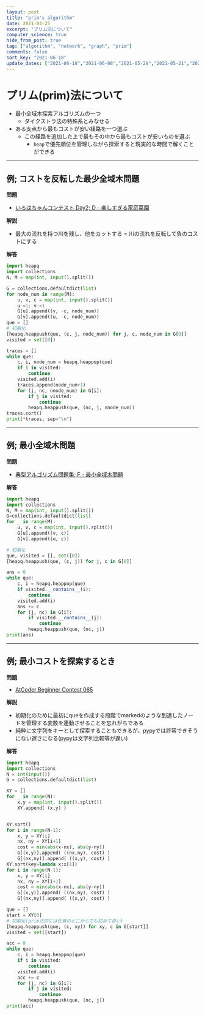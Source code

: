 ```yaml
---
layout: post
title: "prim's algorithm"
date: 2021-04-25
excerpt: "プリム法について"
computer_science: true
hide_from_post: true
tag: ["algorithm", "network", "graph", "prim"]
comments: false
sort_key: "2021-06-18"
update_dates: ["2021-06-18","2021-06-08","2021-05-29","2021-05-21","2021-04-25"]
---
```


# プリム(prim)法について
 - 最小全域木探索アルゴリズムの一つ
   - ダイクストラ法の特殊系とみなせる
 - ある支点から最もコストが安い経路を一つ選ぶ
   - この経路を追加した上で最もその中から最もコストが安いものを選ぶ
	 - `heap`で優先順位を管理しながら探索すると現実的な時間で解くことができる

---

## 例; コストを反転した最少全域木問題

**問題**  
 - [いろはちゃんコンテスト Day2; D - 楽しすぎる家庭菜園](https://atcoder.jp/contests/iroha2019-day2/tasks/iroha2019_day2_d)  

**解説**  
 - 最大の流れを持つ川を残し、他をカットする = 川の流れを反転して負のコストにする  

**解答**   
```python
import heapq
import collections
N, M = map(int, input().split())

G = collections.defaultdict(list)
for node_num in range(M):
    u, v, c = map(int, input().split())
    u-=1; v-=1
    G[u].append((v, -c, node_num))
    G[v].append((u, -c, node_num))
que = []
# 初期化
[heapq.heappush(que, (c, j, node_num)) for j, c, node_num in G[0]]
visited = set([0])

traces = []
while que:
    c, i, node_num = heapq.heappop(que)
    if i in visited:
        continue
    visited.add(i)
    traces.append(node_num+1)
    for (j, nc, nnode_num) in G[i]:
        if j in visited:
            continue
        heapq.heappush(que, (nc, j, nnode_num))
traces.sort()
print(*traces, sep="\n")
```

---

## 例; 最小全域木問題
**問題**  
 - [典型アルゴリズム問題集; F - 最小全域木問題](https://atcoder.jp/contests/typical-algorithm/tasks/typical_algorithm_f)

**解答**  

```python
import heapq
import collections
N, M = map(int, input().split())
G=collections.defaultdict(list)
for _ in range(M):
    u, v, c = map(int, input().split())
    G[u].append((v, c))
    G[v].append((u, c))

# 初期化
que, visited = [], set([0])
[heapq.heappush(que, (c, j)) for j, c in G[0]]

ans = 0
while que:
    c, i = heapq.heappop(que)
    if visited.__contains__(i):
        continue
    visited.add(i)
    ans += c
    for (j, nc) in G[i]:
        if visited.__contains__(j):
            continue
        heapq.heappush(que, (nc, j))
print(ans)
```

---

## 例; 最小コストを探索するとき
**問題**  
 - [AtCoder Beginner Contest 065](https://atcoder.jp/contests/abc065/tasks/arc076_b)

**解説**  
 - 初期化のために最初にqueを作成する段階でmarkedのような到達したノードを管理する変数を連動させることを忘れがちである  
 - 純粋に文字列をキーとして探索することもできるが、pypyでは許容できそうにない遅さになる(pypyは文字列比較等が遅い)  

**解答**  

```python
import heapq
import collections
N = int(input())
G = collections.defaultdict(list)

XY = []
for _ in range(N):
    x,y = map(int, input().split())
    XY.append( (x,y) )


XY.sort()
for i in range(N-1):
    x, y = XY[i]
    nx, ny = XY[i+1]
    cost = min(abs(x-nx), abs(y-ny))
    G[(x,y)].append( ((nx,ny), cost) )
    G[(nx,ny)].append( ((x,y), cost) )
XY.sort(key=lambda x:x[1])
for i in range(N-1):
    x, y = XY[i]
    nx, ny = XY[i+1]
    cost = min(abs(x-nx), abs(y-ny))
    G[(x,y)].append( ((nx,ny), cost) )
    G[(nx,ny)].append( ((x,y), cost) )

que = []
start = XY[0]
# 初期化(prim法的には任意のどこからでも初めて良い)
[heapq.heappush(que, (c, xy)) for xy, c in G[start]]
visited = set([start])

acc = 0
while que:
    c, i = heapq.heappop(que)
    if i in visited:
        continue
    visited.add(i)
    acc += c
    for (j, nc) in G[i]:
        if j in visited:
            continue
        heapq.heappush(que, (nc, j))
print(acc)
```
